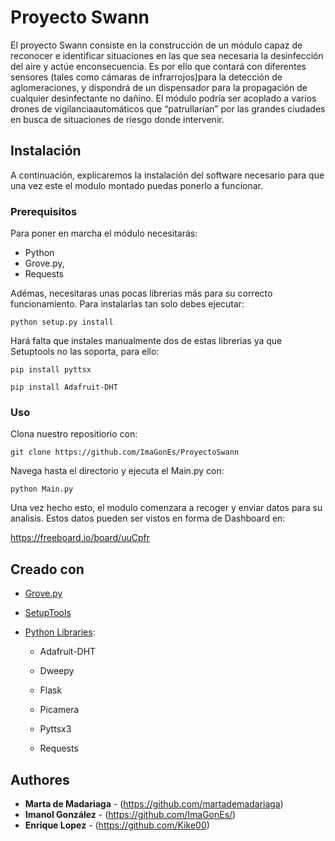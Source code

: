 # Proyecto Swann
El proyecto Swann consiste en la construcción de un módulo capaz de reconocer e identificar situaciones en las que sea necesaria la desinfección del aire y actúe enconsecuencia. Es por ello que contará con diferentes sensores (tales como cámaras de infrarrojos)para la detección de aglomeraciones, y dispondrá de un dispensador para la propagación de cualquier desinfectante no dañino. El módulo podría ser acoplado a varios drones de vigilanciaautomáticos que “patrullarían” por las grandes ciudades en busca de situaciones de riesgo donde intervenir.


## Instalación

A continuación, explicaremos la instalación del software necesario para que una vez este el modulo montado puedas ponerlo a funcionar. 


### Prerequisitos

Para poner en marcha el módulo necesitarás:
   -   Python
   -   Grove.py,
   -   Requests

   
Adémas, necesitaras unas pocas librerias más para su correcto funcionamiento. Para instalarlas tan solo debes ejecutar:
```
python setup.py install
```

Hará falta que instales manualmente dos de estas librerias ya que Setuptools no las soporta, para ello:
```
pip install pyttsx
```
```
pip install Adafruit-DHT
```


### Uso
Clona nuestro repositiorio con:
```
git clone https://github.com/ImaGonEs/ProyectoSwann
```
Navega hasta el directorio y ejecuta el Main.py con:
```
python Main.py
```

Una vez hecho esto, el modulo comenzara a recoger y enviar datos para su analisis. Estos datos pueden ser vistos en forma de Dashboard en:

https://freeboard.io/board/uuCpfr



## Creado con
* [Grove.py](https://github.com/Seeed-Studio/grove.py) 
* [SetupTools](https://setuptools.readthedocs.io/en/latest/)
* [Python Libraries](https://pypi.org/):
   
   -   Adafruit-DHT
   
   -   Dweepy
   
   -   Flask
   
   -   Picamera
   
   -   Pyttsx3
   
   -   Requests

## Authores

* **Marta de Madariaga** - (https://github.com/martademadariaga)
* **Imanol González** - (https://github.com/ImaGonEs/)
* **Enrique Lopez** - (https://github.com/Kike00)

